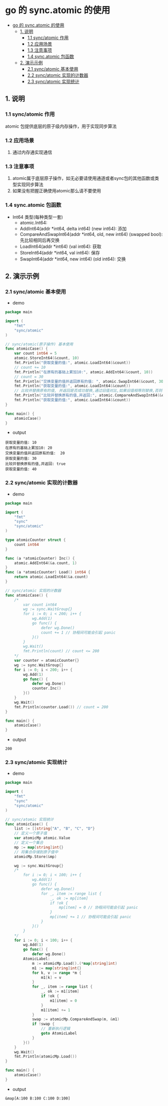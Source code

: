 # go 的 sync.atomic 的使用

- [go 的 sync.atomic 的使用](#go-的-syncatomic-的使用)
  - [1. 说明](#1-说明)
    - [1.1 sync/atomic 作用](#11-syncatomic-作用)
    - [1.2 应用场景](#12-应用场景)
    - [1.3 注意事项](#13-注意事项)
    - [1.4 sync.atomic 包函数](#14-syncatomic-包函数)
  - [2. 演示示例](#2-演示示例)
    - [2.1 sync/atomic 基本使用](#21-syncatomic-基本使用)
    - [2.2 sync/atomic 实现的计数器](#22-syncatomic-实现的计数器)
    - [2.3 sync/atomic 实现统计](#23-syncatomic-实现统计)

## 1. 说明

### 1.1 sync/atomic 作用

atomic 包提供底层的原子级内存操作，用于实现同步算法

### 1.2 应用场景

1. 通过内存通实现通信

### 1.3 注意事项

1. atomic属于底层原子操作，如无必要请使用通道或者sync包的其他函数或类型实现同步算法
2. 如果没有把握正确使用atomic那么请不要使用

### 1.4 sync.atomic 包函数

- Int64 类型(每种类型一套)
  - atomic.Int64: 
  - AddInt64(addr *int64, delta int64) (new int64): 添加
  - CompareAndSwapInt64(addr *int64, old, new int64) (swapped bool): 先比较相同后再交换
  - LoadInt64(addr *int64) (val int64): 获取
  - StoreInt64(addr *int64, val int64): 保存
  - SwapInt64(addr *int64, new int64) (old int64): 交换

## 2. 演示示例

### 2.1 sync/atomic 基本使用

- demo

```go
package main

import (
	"fmt"
	"sync/atomic"
)

// sync/atomic(原子操作) 基本使用
func atomicCase() {
	var count int64 = 5
	atomic.StoreInt64(&count, 10)
	fmt.Println("获取变量的值:", atomic.LoadInt64(&count))
	// count += 10
	fmt.Println("在原有的基础上累加10:", atomic.AddInt64(&count, 10))
	// count = 30
	fmt.Println("交换变量的值并返回原有的值: ", atomic.SwapInt64(&count, 30))
	fmt.Println("获取变量的值:", atomic.LoadInt64(&count))
	// 比较并替换原有的值, 并返回是否成功替换,通过旧值对比,如果旧值相等则替换,否则替换不成功
	fmt.Println("比较并替换原有的值,并返回:", atomic.CompareAndSwapInt64(&count, 30, 40))
	fmt.Println("获取变量的值:", atomic.LoadInt64(&count))
}

func main() {
	atomicCase()
}
```

- output

```text
获取变量的值: 10
在原有的基础上累加10: 20
交换变量的值并返回原有的值:  20
获取变量的值: 30
比较并替换原有的值,并返回: true
获取变量的值: 40
```

### 2.2 sync/atomic 实现的计数器

- demo

```go
package main

import (
	"fmt"
	"sync"
	"sync/atomic"
)

type atomicCounter struct {
	count int64
}

func (a *atomicCounter) Inc() {
	atomic.AddInt64(&a.count, 1)
}
func (a *atomicCounter) Load() int64 {
	return atomic.LoadInt64(&a.count)
}

// sync/atomic 实现的计数器
func atomicCase() {
	/*
		var count int64
		wg := sync.WaitGroup{}
		for i := 0; i < 200; i++ {
			wg.Add(1)
			go func() {
				defer wg.Done()
				count += 1 // 协程间可能会引起 panic
			}()
		}
		wg.Wait()
		fmt.Println(count) // count <= 200
	*/
	var counter = atomicCounter{}
	wg := sync.WaitGroup{}
	for i := 0; i < 200; i++ {
		wg.Add(1)
		go func() {
			defer wg.Done()
			counter.Inc()
		}()
	}
	wg.Wait()
	fmt.Println(counter.Load()) // count = 200
}

func main() {
	atomicCase()
}
```

- output

```text
200
```

### 2.3 sync/atomic 实现统计

- demo

```go
package main

import (
	"fmt"
	"sync"
	"sync/atomic"
)

// sync/atomic 实现统计
func atomicCase() {
	list := []string{"A", "B", "C", "D"}
	// 定义一个原子值
	var atomicMp atomic.Value
	// 定义一个集合
	mp := map[string]int{}
	// 将集合存储到原子值中
	atomicMp.Store(&mp)

	wg := sync.WaitGroup{}
	/*
		for i := 0; i < 100; i++ {
			wg.Add(1)
			go func() {
				defer wg.Done()
				for _, item := range list {
					_, ok := mp[item]
					if !ok {
						mp[item] = 0 // 协程间可能会引起 panic
					}
					mp[item] += 1 // 协程间可能会引起 panic
				}
			}()
		}
	*/
	for i := 0; i < 100; i++ {
		wg.Add(1)
		go func() {
			defer wg.Done()
		AtomicLabel:
			m := atomicMp.Load().(*map[string]int)
			m1 := map[string]int{}
			for k, v := range *m {
				m1[k] = v
			}
			for _, item := range list {
				_, ok := m1[item]
				if !ok {
					m1[item] = 0
				}
				m1[item] += 1
			}
			swap := atomicMp.CompareAndSwap(m, &m1)
			if !swap {
				// 重新执行逻辑
				goto AtomicLabel
			}
		}()
	}
	wg.Wait()
	fmt.Println(atomicMp.Load())
}

func main() {
	atomicCase()
}
```

- output

```text
&map[A:100 B:100 C:100 D:100]
```